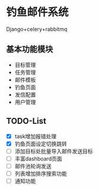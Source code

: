 # 钓鱼邮件系统

Django+celery+rabbitmq


## 基本功能模块
- 目标管理
- 任务管理
- 邮件模板
- 钓鱼页面
- 发信配置
- 用户管理


## TODO-List
- [x] task增加报错处理
- [x] 钓鱼页面设定切换跳转
- [ ] 添加目标处批量导入邮件发送目标
- [ ] 丰富dashboard页面
- [ ] 邮件池轮询发送
- [ ] 列表增加排序搜索功能
- [ ] 通知功能
